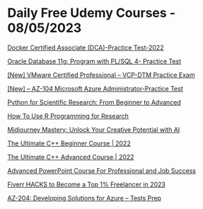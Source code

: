 # Daily Free Udemy Courses - 08/05/2023

[Docker Certified Associate (DCA)-Practice Test-2022](https://www.udemy.com/course/docker-certified-associate-dca-practice-test-2022/?couponCode=F15CB793AB217AA89D1D)
[Oracle Database 11g: Program with PL/SQL 4- Practice Test](https://www.udemy.com/course/oracle-database-11g-program-with-plsql-4-practice-test/?couponCode=5FF5D1E8CDA354E5A441)
[[New] VMware Certified Professional – VCP-DTM Practice Exam](https://www.udemy.com/course/new-vmware-certified-professional-vcp-dtm-practice-exam/?couponCode=2149484174CEDC76DB64)
[[New] – AZ-104 Microsoft Azure Administrator-Practice Test](https://www.udemy.com/course/new-az-104-microsoft-azure-administrator-practice-test-o/?couponCode=E24DAE0B26A26AB7EB83)
[Python for Scientific Research: From Beginner to Advanced](https://www.udemy.com/course/python-for-researchers/?couponCode=F7C74F694199935993CC)
[How To Use R Programming for Research](https://www.udemy.com/course/r-for-research/?couponCode=8C80457A3EDBF783967B)
[Midjourney Mastery: Unlock Your Creative Potential with AI](https://www.udemy.com/course/midjourney-mastery-unlock-your-creative-potential-with-ai/?couponCode=8446F3F0A62135DEEDD6)
[The Ultimate C++ Beginner Course | 2022](https://www.udemy.com/course/the-ultimate-c-beginner-course/?couponCode=9CA020C4937C7926AF02)
[The Ultimate C++ Advanced Course | 2022](https://www.udemy.com/course/the-ultimate-c-advanced-course-2022/?couponCode=C206347EAB182CAAAF2F)
[Advanced PowerPoint Course For Professional and Job Success](https://www.udemy.com/course/advanced-powerpoint-course-for-professional-and-job-success/?couponCode=CAA3C8B01F173A9A28C9)
[Fiverr HACKS to Become a Top 1% Freelancer in 2023](https://www.udemy.com/course/fiverr-hacks-to-become-a-top-level-freelancer-with-no-skills/?couponCode=FIVERRFREELANCECPN23)
[AZ-204: Developing Solutions for Azure – Tests Prep](https://www.udemy.com/course/az-204-developing-solutions-for-azure-tests-prep/?couponCode=F677A7D3C5A21625ACE2)
